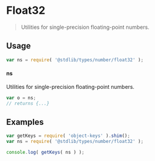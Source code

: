 # Float32

> Utilities for single-precision floating-point numbers.

<section class="usage">

## Usage

```javascript
var ns = require( '@stdlib/types/number/float32' );
```

#### ns

Utilities for single-precision floating-point numbers.

```javascript
var o = ns;
// returns {...}
```

</section>

<!-- /.usage -->

<section class="examples">

## Examples

<!-- TODO: better examples -->

```javascript
var getKeys = require( 'object-keys' ).shim();
var ns = require( '@stdlib/types/number/float32' );

console.log( getKeys( ns ) );
```

</section>

<!-- /.examples -->

<section class="links">

</section>

<!-- /.links -->
